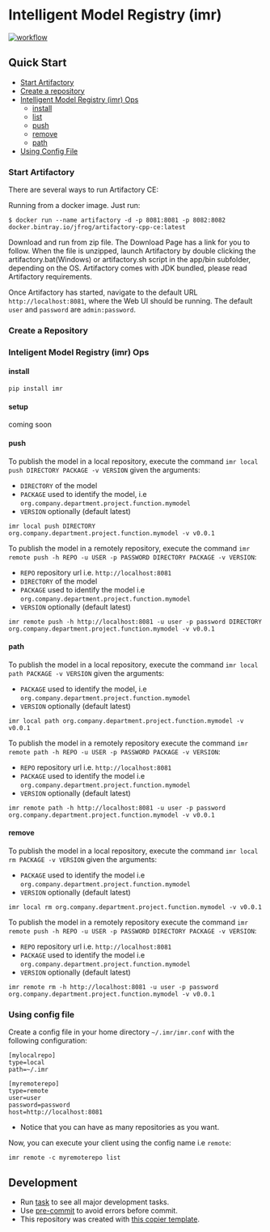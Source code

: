 # Intelligent Model Registry (imr)


[![workflow](https://github.com/eccenca/imr/actions/workflows/check.yml/badge.svg)](https://github.com/eccenca/imr/actions)  


## Quick Start

- [Start Artifactory](#start-artifactory)
- [Create a repository](#create-a-repository)
- [Intelligent Model Registry (imr) Ops](#inteligent-model-registry-imr-ops)
  - [install](#install)
  - [list](#list)
  - [push](#path)
  - [remove](#remove)
  - [path](#path)
- [Using Config File](#using-config-file)



### Start Artifactory


There are several ways to run Artifactory CE:

Running from a docker image. Just run:

```
$ docker run --name artifactory -d -p 8081:8081 -p 8082:8082 docker.bintray.io/jfrog/artifactory-cpp-ce:latest

```

Download and run from zip file. The Download Page has a link for you to follow. When the file is unzipped, launch Artifactory by double clicking the artifactory.bat(Windows) or artifactory.sh script in the app/bin subfolder, depending on the OS. Artifactory comes with JDK bundled, please read Artifactory requirements.

Once Artifactory has started, navigate to the default URL ```http://localhost:8081```, where the Web UI should be running. The default ```user``` and ```password``` are ```admin:password```.

### Create a Repository



### Inteligent Model Registry (imr) Ops

#### install

```
pip install imr
```

#### setup

coming soon


#### push

To publish the model in a local repository, execute the command ```imr local push DIRECTORY PACKAGE -v VERSION``` given the arguments:
 - ```DIRECTORY``` of the model
 - ```PACKAGE``` used to identify the model, i.e ```org.company.department.project.function.mymodel``` 
 - ```VERSION``` optionally (default latest)
```
imr local push DIRECTORY org.company.department.project.function.mymodel -v v0.0.1
```

To publish the model in a remotely repository, execute the command ```imr remote push -h REPO -u USER -p PASSWORD DIRECTORY PACKAGE -v VERSION```:
 - ```REPO``` repository url i.e. ```http://localhost:8081```
 - ```DIRECTORY``` of the model
 - ```PACKAGE``` used to identify the model i.e ```org.company.department.project.function.mymodel``` 
 - ```VERSION``` optionally (default latest)
```
imr remote push -h http://localhost:8081 -u user -p password DIRECTORY org.company.department.project.function.mymodel -v v0.0.1
```


#### path

To publish the model in a local repository, execute the command ```imr local path PACKAGE -v VERSION``` given the arguments:
 - ```PACKAGE``` used to identify the model, i.e ```org.company.department.project.function.mymodel``` 
 - ```VERSION``` optionally (default latest)
```
imr local path org.company.department.project.function.mymodel -v v0.0.1
```

To publish the model in a remotely repository execute the command ```imr remote path -h REPO -u USER -p PASSWORD PACKAGE -v VERSION```:
 - ```REPO``` repository url i.e. ```http://localhost:8081```
 - ```PACKAGE``` used to identify the model i.e ```org.company.department.project.function.mymodel``` 
 - ```VERSION``` optionally (default latest)
```
imr remote path -h http://localhost:8081 -u user -p password org.company.department.project.function.mymodel -v v0.0.1
```


#### remove

To publish the model in a local repository, execute the command ```imr local rm PACKAGE -v VERSION``` given the arguments:
 - ```PACKAGE``` used to identify the model i.e ```org.company.department.project.function.mymodel``` 
 - ```VERSION``` optionally (default latest)
```
imr local rm org.company.department.project.function.mymodel -v v0.0.1
```

To publish the model in a remotely repository execute the command ```imr remote push -h REPO -u USER -p PASSWORD DIRECTORY PACKAGE -v VERSION```:
 - ```REPO``` repository url i.e. ```http://localhost:8081```
 - ```PACKAGE``` used to identify the model i.e ```org.company.department.project.function.mymodel``` 
 - ```VERSION``` optionally (default latest)
```
imr remote rm -h http://localhost:8081 -u user -p password org.company.department.project.function.mymodel -v v0.0.1
```

### Using config file
Create a config file in your home directory ```~/.imr/imr.conf``` with the following configuration:

```
[mylocalrepo]
type=local
path=~/.imr

[myremoterepo]
type=remote
user=user
password=password
host=http://localhost:8081
```

* Notice that you can have as many repositories as you want.

Now, you can execute your client using the config name i.e ```remote```:

```
imr remote -c myremoterepo list
```

## Development

- Run [task](https://taskfile.dev/) to see all major development tasks.
- Use [pre-commit](https://pre-commit.com/) to avoid errors before commit.
- This repository was created with [this copier template](https://github.com/eccenca/cmem-plugin-template).
